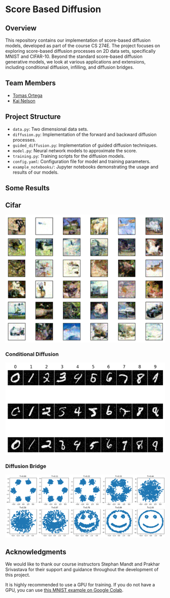 # Score Based Diffusion

## Overview
This repository contains our implementation of score-based diffusion models, developed as part of the course CS 274E. The project focuses on exploring score-based diffusion processes on 2D data sets, specifically MNIST and CIFAR-10. Beyond the standard score-based diffusion generative models, we look at various applications and extensions, including conditional diffusion, infilling, and diffusion bridges.

## Team Members
- [Tomas Ortega](https://github.com/TomasOrtega)
- [Kai Nelson](https://github.com/KaiTyrusNelson)

## Project Structure
- `data.py`: Two dimensional data sets.
- `diffusion.py`: Implementation of the forward and backward diffusion processes.
- `guided_diffusion.py`: Implementation of guided diffusion techniques.
- `model.py`: Neural network models to approximate the score.
- `training.py`: Training scripts for the diffusion models.
- `config.yaml`: Configuration file for model and training parameters.
- `example_notebooks/`: Jupyter notebooks demonstrating the usage and results of our models.

## Some Results
## Cifar
![Cifar](/img/CIFAR.png)

### Conditional Diffusion

![Conditional Diffusion](/img/conditional_mnist.png)


### Diffusion Bridge

![Diffusion Bridge](/img/2dbridge.png)

## Acknowledgments
We would like to thank our course instructors Stephan Mandt and Prakhar Srivastava for their support and guidance throughout the development of this project.

It is highly recommended to use a GPU for training. If you do not have a GPU, you can use [this MNIST example on Google Colab](https://colab.research.google.com/drive/1e2G_uPZiRbOl2s9oCuVhSptL_Qgb4nLy?usp=sharing).
